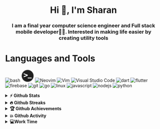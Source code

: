 <h1 align="center">Hi 👋, I'm Sharan</h1>
<h3 align="center">I am a final year computer science engineer and Full stack mobile developer👨‍💻. Interested in making life easier by creating utility tools</h3>

<!-- * 🔭 I’m currently working on [Bridge](https://github.com/rustiever/bridge)

* 🌱 I’m currently learning **Flutter, Golang**

* 📫 How to reach me **sharanneeded@gmail.com**

* ⚡ Available for Freelance projects/internship opportunities. -->

# Languages and Tools

<p align="left">

  <img src="https://www.vectorlogo.zone/logos/gnu_bash/gnu_bash-icon.svg" alt="bash" width="40" height="40"/>

  <img src="https://raw.githubusercontent.com/github/explore/d92924b1d925bb134e308bd29c9de6c302ed3beb/topics/terminal/terminal.png" alt="Terminal" width="40" height="40"/> 

  <img src="https://www.vectorlogo.zone/logos/neovimio/neovimio-icon.svg" alt="Neovim" width="40" height="40"/> 
  
  <img src="https://www.vectorlogo.zone/logos/vim/vim-icon.svg" alt="Vim" width="40" height="40"/> 

  <img src="https://www.vectorlogo.zone/logos/visualstudio_code/visualstudio_code-icon.svg" alt="Visual Studio Code" width="40" height="40"/> 

  <img src="https://www.vectorlogo.zone/logos/dartlang/dartlang-icon.svg" alt="dart" width="40" height="40"/>

  <img src="https://www.vectorlogo.zone/logos/flutterio/flutterio-icon.svg" alt="flutter" width="40" height="40"/> 
  
  <img src="https://www.vectorlogo.zone/logos/firebase/firebase-icon.svg" alt="firebase" width="40" height="40"/>

  <img src="https://www.vectorlogo.zone/logos/git-scm/git-scm-icon.svg" alt="git" width="40" height="40"/> 

  <img src="https://www.vectorlogo.zone/logos/golang/golang-official.svg" alt="go" width="40" height="40"/>

  <img src="https://www.vectorlogo.zone/logos/linux/linux-icon.svg" alt="linux" width="40" height="40"/> 

  <img src="https://www.vectorlogo.zone/logos/javascript/javascript-icon.svg" alt="javascript" width="40" height="40"/>

  <img src="https://www.vectorlogo.zone/logos/nodejs/nodejs-ar21.svg" alt="nodejs" width="40" height="40"/>

  <img src="https://www.vectorlogo.zone/logos/python/python-icon.svg" alt="python" width="40" height="40"/>

<!-- <h2>ℹ️ &nbsp; Github Info</h2> -->


<details>	
  <summary><b>⚡ Github Stats</b></summary>

<img height="180em" src="https://github-readme-stats.vercel.app/api?username=rustiever&show_icons=true&locale=en&hide_border=true" alt="rustiever" />
<img height="180em" src="https://github-readme-stats.vercel.app/api/top-langs?username=rustiever&show_icons=true&locale=en&layout=compact&langs_count=7&hide_border=true&hide=c" alt="rustiever"/>
</details>

<details>
 <summary><b>🔥 Github Streaks</b></summary>
<p align="center"><img src="https://github-readme-streak-stats.herokuapp.com/?user=rustiever&" alt="rustiever" /></p>
</details>

<details>
 <summary><b>🏆 Github Achievements</b></summary>
<p align="center"> <a href="https://github.com/ryo-ma/github-profile-trophy"><img src="https://github-profile-trophy.vercel.app/?username=rustiever&title=Stars,Followers&rank=S,AAA&theme=dracula" alt="rustiever" /></a> </p>
</details>

<details>
 <summary><b>💥 Github Activity</b></summary>

<!--START_SECTION:activity-->

<!--END_SECTION:activity-->

</details>

<details>
 <summary><b>💻Work Time</b></summary>
<!--START_SECTION:waka-->
 
<!--END_SECTION:waka-->

<div align="center">

### Show some ❤️ by starring some of the repositories!

</div>
